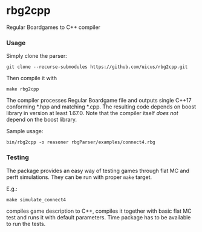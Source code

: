 # rbg2cpp
Regular Boardgames to C++ compiler

### Usage
Simply clone the parser:
```
git clone --recurse-submodules https://github.com/uicus/rbg2cpp.git
```

Then compile it with
```
make rbg2cpp
```

The compiler processes Regular Boardgame file and outputs single C++17 conforming *.hpp and matching *.cpp. The resulting code depends on boost library in version at least 1.67.0. Note that the compiler itself *does not* depend on the boost library.

Sample usage:
```
bin/rbg2cpp -o reasoner rbgParser/examples/connect4.rbg
```

### Testing
The package provides an easy way of testing games through flat MC and perft simulations. They can be run with proper ```make``` target.

E.g.:
```
make simulate_connect4
```
compiles game description to C++, compiles it together with basic flat MC test and runs it with default parameters. Time package has to be available to run the tests.
